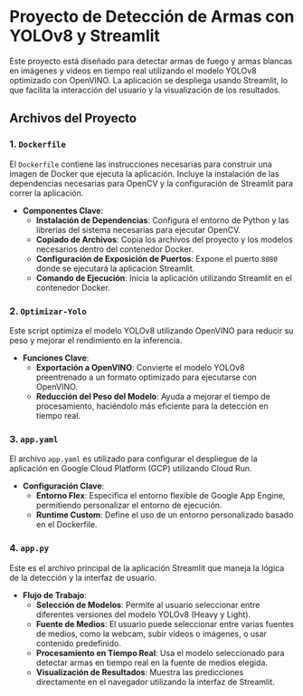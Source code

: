 # Proyecto de Detección de Armas con YOLOv8 y Streamlit

Este proyecto está diseñado para detectar armas de fuego y armas blancas en imágenes y videos en tiempo real utilizando el modelo YOLOv8 optimizado con OpenVINO. La aplicación se despliega usando Streamlit, lo que facilita la interacción del usuario y la visualización de los resultados.

## Archivos del Proyecto

### 1. `Dockerfile`
El `Dockerfile` contiene las instrucciones necesarias para construir una imagen de Docker que ejecuta la aplicación. Incluye la instalación de las dependencias necesarias para OpenCV y la configuración de Streamlit para correr la aplicación.

- **Componentes Clave**:
  - **Instalación de Dependencias**: Configura el entorno de Python y las librerías del sistema necesarias para ejecutar OpenCV.
  - **Copiado de Archivos**: Copia los archivos del proyecto y los modelos necesarios dentro del contenedor Docker.
  - **Configuración de Exposición de Puertos**: Expone el puerto `8080` donde se ejecutará la aplicación Streamlit.
  - **Comando de Ejecución**: Inicia la aplicación utilizando Streamlit en el contenedor Docker.

### 2. `Optimizar-Yolo`
Este script optimiza el modelo YOLOv8 utilizando OpenVINO para reducir su peso y mejorar el rendimiento en la inferencia.

- **Funciones Clave**:
  - **Exportación a OpenVINO**: Convierte el modelo YOLOv8 preentrenado a un formato optimizado para ejecutarse con OpenVINO.
  - **Reducción del Peso del Modelo**: Ayuda a mejorar el tiempo de procesamiento, haciéndolo más eficiente para la detección en tiempo real.

### 3. `app.yaml`
El archivo `app.yaml` es utilizado para configurar el despliegue de la aplicación en Google Cloud Platform (GCP) utilizando Cloud Run.

- **Configuración Clave**:
  - **Entorno Flex**: Especifica el entorno flexible de Google App Engine, permitiendo personalizar el entorno de ejecución.
  - **Runtime Custom**: Define el uso de un entorno personalizado basado en el Dockerfile.

### 4. `app.py`
Este es el archivo principal de la aplicación Streamlit que maneja la lógica de la detección y la interfaz de usuario.

- **Flujo de Trabajo**:
  - **Selección de Modelos**: Permite al usuario seleccionar entre diferentes versiones del modelo YOLOv8 (Heavy y Light).
  - **Fuente de Medios**: El usuario puede seleccionar entre varias fuentes de medios, como la webcam, subir videos o imágenes, o usar contenido predefinido.
  - **Procesamiento en Tiempo Real**: Usa el modelo seleccionado para detectar armas en tiempo real en la fuente de medios elegida.
  - **Visualización de Resultados**: Muestra las predicciones directamente en el navegador utilizando la interfaz de Streamlit.
